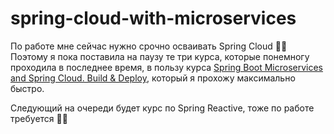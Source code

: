 # spring-cloud-with-microservices

По работе мне сейчас нужно срочно осваивать Spring Cloud :face_in_clouds: Поэтому я пока поставила на паузу те три курса, 
которые понемногу проходила в последнее время, в пользу курса 
[Spring Boot Microservices and Spring Cloud. Build & Deploy](https://www.udemy.com/course/spring-boot-microservices-and-spring-cloud/),
который я прохожу максимально быстро.

Следующий на очереди будет курс по Spring Reactive, тоже по работе требуется :face_with_spiral_eyes: